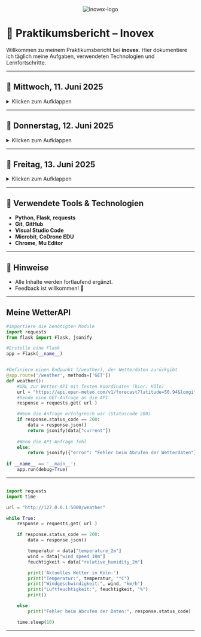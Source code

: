  <p align="center">
  <img src="https://github.com/Hernri-Leo/Praktikum-Inovex/blob/main/assets/inovex-logo.png" alt="inovex-logo" />
</p>

# 📝 Praktikumsbericht – Inovex

Willkommen zu meinem Praktikumsbericht bei **inovex**. Hier dokumentiere ich täglich meine Aufgaben, verwendeten Technologien und Lernfortschritte.

---

## 📅 Mittwoch, 11. Juni 2025

<details>
<summary>Klicken zum Aufklappen</summary>

| Uhrzeit      | Tätigkeit                                                   | Tools/Technologien     |
|--------------|-------------------------------------------------------------|-------------------------|
| 09:00–09:30  | Rundgang durch die Räumlichkeiten                           | —                       |
| 09:30–10:00  | Vorstellung der Projekte                                     | —                       |
| 10:00–10:30  | Einführung in GitHub                                         | GitHub                  |
| 10:30–11:00  | Projektstart: Microbit Car                                   | Chrome                  |
| 11:00–11:30  | GitHub-Bericht schreiben                                     | Chrome                  |
| 11:30–12:00  | Arbeiten an Microbit-Projekt & GitHub                        | Chrome                  |
| 12:00–12:30  | Weiterarbeit am Microbit Car                                 | Chrome                  |
| 12:30–13:00  | **Mittagspause**                                             | —                       |
| 13:00–13:30  | Einführung: [Leuchtkäfer (Glowbug)](https://python-online.ch/index.php?inhalt_links=robotik/navigation.inc.php&inhalt_mitte=robotik/mb/crashCourse.inc.php) – Python | Chrome                  |
| 13:30–14:00  | Besprechung, Git                                             | Git                     |
| 14:00–14:30  | Microbit: Musik & Sounds                                     | Chrome                  |
| 14:30–16:30  | Arbeiten mit [CoDrone EDU](https://www.robolink.com/products/codrone-edu) | Chrome              |
| 16:30–18:00  | Weiterentwicklung Microbit Car                               | Chrome                  |

</details>

---

## 📅 Donnerstag, 12. Juni 2025

<details>
<summary>Klicken zum Aufklappen</summary>

| Uhrzeit      | Tätigkeit                                | Tools/Technologien      |
|--------------|------------------------------------------|--------------------------|
| 09:00–09:30  | Projekt: Wetter-API mit Python            | Chrome                   |
| 09:30–12:00  | Einrichtung: Visual Studio Code & Python | Visual Studio Code, Python |
| 11:30-12:00  | Arbeiten mit Python                        | Visual Studio Code, Python    |
| 12:00–13:00  | **Mittagspause**                          | —                        |
| 13:00–15:00  | Projektarbeit: Wetter-API mit Python      | Python                   |
| 15:00–15:30  | Besprechung Wetter API      | Python                   |
| 15:30–18:30  | Weiterarbeit: Microbit Car                | Python                   |

</details>

---

## 📅 Freitag, 13. Juni 2025

<details>
<summary>Klicken zum Aufklappen</summary>

| Uhrzeit      | Tätigkeit                    | Tools/Technologien |
|--------------|------------------------------|--------------------|
| 09:00–12:00  | Projektarbeit: Microbit Car  | Python             |
| 12:00–13:00  | **Mittagspause**             | —                  |
| 13:00–14:00  | Fortsetzung Microbit Car     | Python             |
| 14:00–14:15  | Bericht bearbeiten | github                |
| 14:00–18:00  | (Platz für weitere Einträge) | —                  |

</details>

---

## 🔧 Verwendete Tools & Technologien

- **Python**, **Flask**, **requests**
- **Git**, **GitHub**
- **Visual Studio Code**
- **Microbit**, **CoDrone EDU**
- **Chrome**, **Mu Editor**

---

## 📌 Hinweise

- Alle Inhalte werden fortlaufend ergänzt.
- Feedback ist willkommen! 🙂

---

## Meine WetterAPI

```python
#importiere die benötigten Module
import requests
from flask import Flask, jsonify

#Erstelle eine Flask 
app = Flask(__name__)


#Definiere einen Endpunkt (/weather), der Wetterdaten zurückgibt
@app.route('/weather', methods=['GET'])
def weather():
    #URL zur Wetter-API mit festen Koordinaten (hier: Köln)
    url = "https://api.open-meteo.com/v1/forecast?latitude=50.94&longitude=6.96&current=temperature_2m,wind_speed_10m,relative_humidity_2m"
    #Sende eine GET-Anfrage an die API
    response = requests.get( url )

    #Wenn die Anfrage erfolgreich war (Statuscode 200)
    if response.status_code == 200:
        data = response.json()
        return jsonify(data["current"])
    
    #Wenn die API-Anfrage fehl 
    else:
        return jsonify({"error": "Fehler beim Abrufen der Wetterdaten"}), 500
    
if __name__ == '__main__':
    app.run(debug=True)
```
---

```python

import requests
import time

url = "http://127.0.0.1:5000/weather"

while True:
    response = requests.get( url )

    if response.status_code == 200:
        data = response.json()

        temperatur = data["temperature_2m"]
        wind = data["wind_speed_10m"]
        feuchtigkeit = data["relative_humidity_2m"]

        print('Aktuelles Wetter in Köln:')
        print("Temperatur:", temperatur, "°C")
        print("Windgeschwindigkeit:", wind, "km/h")
        print("Luftfeuchtigkeit:", feuchtigkeit, "%")
        print()

    else:
        print("Fehler beim Abrufen der Daten:", response.status_code)

    time.sleep(10)

```

---

